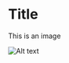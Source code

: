 # Title

This is an image

![Alt text](/home/escott/data_analysis/clevland_heart_disease/missing_data_heatmap.png)
